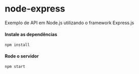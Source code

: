 # node-express
Exemplo de API em Node.js utilizando o framework Express.js

#### Instale as dependências
`npm install`

#### Rode o servidor
`npm start`
